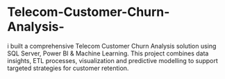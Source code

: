 # Telecom-Customer-Churn-Analysis-
i built a comprehensive Telecom Customer Churn Analysis solution using SQL Server, Power BI &amp; Machine Learning. This project combines data insights, ETL processes, visualization and predictive modelling to support targeted strategies for customer retention.
